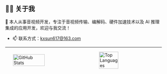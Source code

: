 ## 👨‍💻 关于我

🎥 本人从事音视频开发，专注于音视频传输、编解码、硬件加速技术以及 AI 推理集成的应用开发，欢迎与我交流！

- 📫 联系方式：[kxsun617@163.com](mailto:kxsun617@163.com)

---

<div style="display: flex; justify-content: space-around; align-items: center;">
  <!-- GitHub Stats -->
  <img src="https://github-readme-stats.vercel.app/api?username=BreakingY&show_icons=true&theme=tokyonight&hide_rank=true" alt="GitHub Stats" style="width: 45%;"/>

  <!-- Most Used Languages -->
  <img src="https://github-readme-stats.vercel.app/api/top-langs/?username=BreakingY&layout=compact&theme=tokyonight" alt="Top Languages" style="width: 35%;"/>
</div>











